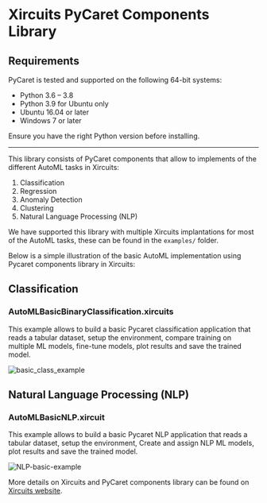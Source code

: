 # Xircuits PyCaret Components Library

## Requirements

PyCaret is tested and supported on the following 64-bit systems:
- Python 3.6 – 3.8
- Python 3.9 for Ubuntu only
- Ubuntu 16.04 or later
- Windows 7 or later

Ensure you have the right Python version before installing.

--- 

This library consists of PyCaret components that allow to implements of the different AutoML tasks in Xircuits:

1. Classification
2. Regression 
3. Anomaly Detection 
4. Clustering 
5. Natural Language Processing (NLP)

We have supported this library with multiple Xircuits implantations for most of the AutoML tasks, these can be found in the `examples/` folder.

Below is a simple illustration of the basic AutoML implementation using Pycaret components library in Xircuits:  

## Classification 
### AutoMLBasicBinaryClassification.xircuits

This example allows to build a basic Pycaret classification application that reads a tabular dataset, setup the environment, compare training on multiple ML models, fine-tune models, plot results and save the trained model.

![basic_class_example](images/basic_class_example.gif)

## Natural Language Processing (NLP) 

### AutoMLBasicNLP.xircuit

This example allows to build a basic Pycaret NLP application that reads a tabular dataset, setup the environment, Create and assign NLP ML models, plot results and save the trained model.

![NLP-basic-example](images/NLP_basic_example.gif)


More details on Xircuits and PyCaret components library can be found on [Xircuits website](https://xircuits.io/). 
